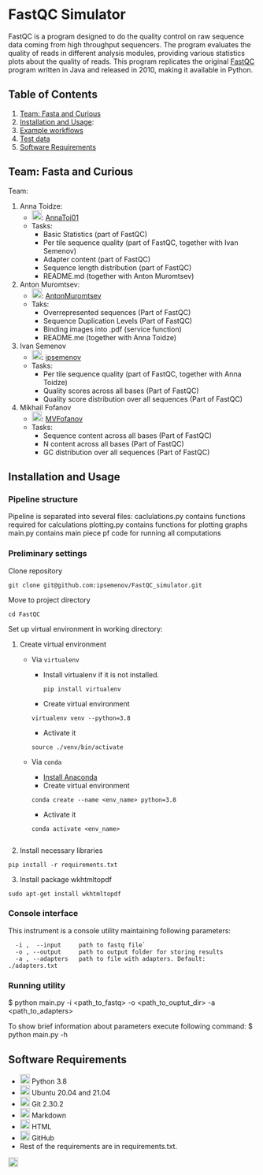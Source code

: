 # FastQC Simulator

FastQC is a program designed to do the quality control on raw sequence data coming from high throughput sequencers. The program evaluates the quality of reads in different analysis modules, providing various statistics plots about the quality of reads. This program replicates the original [FastQC](https://github.com/s-andrews/FastQC/tree/fdc27fe360af44dc675e7d67bc3ec89c21f273e6) program written in Java and released in 2010, making it available in Python. 

## Table of Contents
1. [Team: Fasta and Curious](#Team)
2. [Installation and Usage](#instaus): 
3. [Example workflows](#example-workflows)
4. [Test data](#test-data)
5. [Software Requirements](#Software)

<a name="Team"></a>
## Team: Fasta and Curious

Team:

1. Anna Toidze:  
 	* <img src=https://github.com/simple-icons/simple-icons/blob/develop/icons/github.svg height=20>: [AnnaToi01](https://github.com/AnnaToi01)
	* Tasks:
		* Basic Statistics (part of FastQC)
		* Per tile sequence quality (part of FastQC, together with Ivan Semenov)
		* Adapter content (part of FastQC)
		* Sequence length distribution (part of FastQC)
		* README.md (together with Anton Muromtsev)
2. Anton Muromtsev:
	* <img src=https://github.com/simple-icons/simple-icons/blob/develop/icons/github.svg height=20>: [AntonMuromtsev](https://github.com/AntonMuromtsev)
	* Taks:
      * Overrepresented sequences (Part of FastQC)
      * Sequence Duplication Levels (Part of FastQC)
      * Binding images into .pdf (service function)
      * README.me (together with Anna Toidze)
3. Ivan Semenov 
	* <img src=https://github.com/simple-icons/simple-icons/blob/develop/icons/github.svg height=20>: [ipsemenov](https://github.com/ipsemenov)
	* Tasks:
      * Per tile sequence quality (part of FastQC, together with Anna Toidze)
      * Quality scores across all bases (Part of FastQC)
      * Quality score distribution over all sequences (Part of FastQC)
4. Mikhail Fofanov
	* <img src=https://github.com/simple-icons/simple-icons/blob/develop/icons/github.svg height=20>: [MVFofanov](https://github.com/MVFofanov)
	* Tasks:
        * Sequence content across all bases (Part of FastQC)
        * N content across all bases (Part of FastQC)
        * GC distribution over all sequences (Part of FastQC)

<a name="instaus"></a>
## Installation and Usage

### Pipeline structure
Pipeline is separated into several files:
caclulations.py contains functions required for calculations
plotting.py contains functions for plotting graphs
main.py contains main piece pf code for running all computations




### Preliminary settings
Clone repository
```
git clone git@github.com:ipsemenov/FastQC_simulator.git
```
Move to project directory 
```
cd FastQC
```
Set up virtual environment in working directory:
1. Create virtual environment
    * Via `virtualenv`

       * Install virtualenv if it is not installed.
         ```
         pip install virtualenv
         ```
       * Create virtual environment
        ```
        virtualenv venv --python=3.8
        ```
       * Activate it
        ```
        source ./venv/bin/activate
        ```
    * Via `conda`
        * [Install Anaconda](https://docs.anaconda.com/anaconda/install/index.html)
        * Create virtual environment
        ```
        conda create --name <env_name> python=3.8
        ```
        * Activate it
        ```
        conda activate <env_name>
    ```
2. Install necessary libraries
 ```
 pip install -r requirements.txt
 ```
3. Install package wkhtmltopdf
```
sudo apt-get install wkhtmltopdf
```

### Console interface
This instrument is a console utility maintaining following parameters:
```
  -i ,  --input     path to fastq file`
  -o , --output     path to output folder for storing results
  -a , --adapters   path to file with adapters. Default: ./adapters.txt
```






### Running utility

$ python main.py -i <path_to_fastq> -o <path_to_ouptut_dir>  -a <path_to_adapters> 

To show brief information about parameters execute following command:
	$ python main.py -h


<a name="Software"></a>

## Software Requirements
* <img src=https://github.com/simple-icons/simple-icons/blob/develop/icons/python.svg height=20> Python 3.8
* <img src=https://github.com/simple-icons/simple-icons/blob/develop/icons/ubuntu.svg height = 20> Ubuntu 20.04 and 21.04
* <img src=https://github.com/simple-icons/simple-icons/blob/develop/icons/git.svg height = 20> Git 2.30.2
* <img src=https://github.com/simple-icons/simple-icons/blob/develop/icons/markdown.svg height=20> Markdown
* <img src=https://github.com/simple-icons/simple-icons/blob/develop/icons/html5.svg height=20> HTML
* <img src=https://github.com/simple-icons/simple-icons/blob/develop/icons/github.svg height=20> GitHub
* Rest of the requirements are in requirements.txt.

<img src=https://img.shields.io/badge/FastQC%20Simulator-FASTQ%20Quality%20Check-informational height = 20>



  
